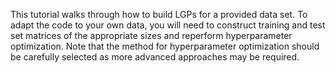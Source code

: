 This tutorial walks through how to build LGPs for a provided data set. To adapt the code to your own data, you will need to construct training and test set matrices of the appropriate sizes and reperform hyperparameter optimization. Note that the method for hyperparameter optimization should be carefully selected as more advanced approaches may be required.  
